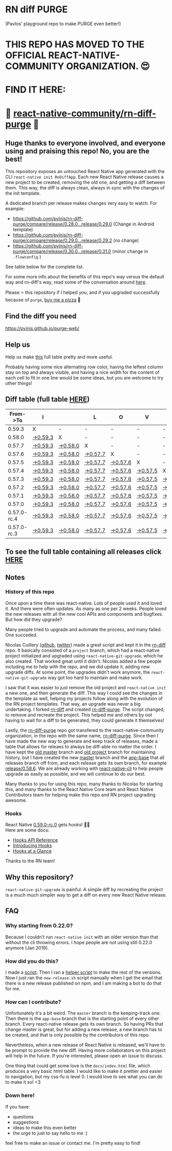 # RN diff PURGE
(Pavlos' playground repo to make PURGE even better!)

# THIS REPO HAS MOVED TO THE OFFICIAL REACT-NATIVE-COMMUNITY ORGANIZATION. 😍
# FIND IT HERE:  
# 💪 [react-native-community/rn-diff-purge](https://github.com/react-native-community/rn-diff-purge) 🎉
## Huge thanks to everyone involved, and everyone using and praising this repo! No, you are the best!

This repository exposes an untouched React Native app generated with the CLI
`react-native init RnDiffApp`. Each new React Native release causes a new project to be created, removing the old one, and getting a diff between them. This way, the diff is always clean, always in sync with the changes of the init template.

A dedicated branch per release makes changes very easy
to watch. For example:

* https://github.com/pvinis/rn-diff-purge/compare/release/0.28.0...release/0.29.0
(Change in Android template)
* https://github.com/pvinis/rn-diff-purge/compare/release/0.29.0...release/0.29.2
(no change)
* https://github.com/pvinis/rn-diff-purge/compare/release/0.30.0...release/0.31.0
(minor change in `.flowconfig` )

See table below for the complete list.

For some more info about the benefits of this repo's way versus the default way and rn-diff's way, read some of the conversation around [here](https://github.com/react-native-community/discussions-and-proposals/issues/68#issuecomment-452227478).

Please :star: this repository if I helped you, and if you upgraded successfully because of `purge`, [buy me a pizza](https://www.buymeacoffee.com/DGWwHVZ4s) :pizza:

## Find the diff you need
https://pvinis.github.io/purge-web/

## Help us
Help us make [this](https://pvinis.github.io/rn-diff-purge) full table pretty and more useful.

Probably having some nice alternating row color, having the leftest column stay on top and always visible, and having a nice width for the content of each cell to fit in one line would be some ideas, but you are welcome to try other things!

## Diff table (full table [HERE](https://pvinis.github.io/rn-diff-purge))

| From->To    | I                                                                                               |                                                                                                 | L                                                                                               | O                                                                                               | V                                                                                               | E                                                                                               |                                                                                                 | D                                                                                               | I                                                                                               | F                                                                                               | F                                                                                                         | S   |
| ----------- | ----------------------------------------------------------------------------------------------- | ----------------------------------------------------------------------------------------------- | ----------------------------------------------------------------------------------------------- | ----------------------------------------------------------------------------------------------- | ----------------------------------------------------------------------------------------------- | ----------------------------------------------------------------------------------------------- | ----------------------------------------------------------------------------------------------- | ----------------------------------------------------------------------------------------------- | ----------------------------------------------------------------------------------------------- | ----------------------------------------------------------------------------------------------- | --------------------------------------------------------------------------------------------------------- | --- |
| 0.59.3      | X                                                                                               | -                                                                                               | -                                                                                               | -                                                                                               | -                                                                                               | -                                                                                               | -                                                                                               | -                                                                                               | -                                                                                               | -                                                                                               | -                                                                                                         | -   |
| 0.58.0      | [->0.59.3](https://github.com/pvinis/rn-diff-purge/compare/release/0.58.0..release/0.59.3)      | X                                                                                               | -                                                                                               | -                                                                                               | -                                                                                               | -                                                                                               | -                                                                                               | -                                                                                               | -                                                                                               | -                                                                                               | -                                                                                                         | -   |
| 0.57.7      | [->0.59.3](https://github.com/pvinis/rn-diff-purge/compare/release/0.57.7..release/0.59.3)      | [->0.58.0](https://github.com/pvinis/rn-diff-purge/compare/release/0.57.7..release/0.58.0)      | X                                                                                               | -                                                                                               | -                                                                                               | -                                                                                               | -                                                                                               | -                                                                                               | -                                                                                               | -                                                                                               | -                                                                                                         | -   |
| 0.57.6      | [->0.59.3](https://github.com/pvinis/rn-diff-purge/compare/release/0.57.6..release/0.59.3)      | [->0.58.0](https://github.com/pvinis/rn-diff-purge/compare/release/0.57.6..release/0.58.0)      | [->0.57.7](https://github.com/pvinis/rn-diff-purge/compare/release/0.57.6..release/0.57.7)      | X                                                                                               | -                                                                                               | -                                                                                               | -                                                                                               | -                                                                                               | -                                                                                               | -                                                                                               | -                                                                                                         | -   |
| 0.57.5      | [->0.59.3](https://github.com/pvinis/rn-diff-purge/compare/release/0.57.5..release/0.59.3)      | [->0.58.0](https://github.com/pvinis/rn-diff-purge/compare/release/0.57.5..release/0.58.0)      | [->0.57.7](https://github.com/pvinis/rn-diff-purge/compare/release/0.57.5..release/0.57.7)      | [->0.57.6](https://github.com/pvinis/rn-diff-purge/compare/release/0.57.5..release/0.57.6)      | X                                                                                               | -                                                                                               | -                                                                                               | -                                                                                               | -                                                                                               | -                                                                                               | -                                                                                                         | -   |
| 0.57.4      | [->0.59.3](https://github.com/pvinis/rn-diff-purge/compare/release/0.57.4..release/0.59.3)      | [->0.58.0](https://github.com/pvinis/rn-diff-purge/compare/release/0.57.4..release/0.58.0)      | [->0.57.7](https://github.com/pvinis/rn-diff-purge/compare/release/0.57.4..release/0.57.7)      | [->0.57.6](https://github.com/pvinis/rn-diff-purge/compare/release/0.57.4..release/0.57.6)      | [->0.57.5](https://github.com/pvinis/rn-diff-purge/compare/release/0.57.4..release/0.57.5)      | X                                                                                               | -                                                                                               | -                                                                                               | -                                                                                               | -                                                                                               | -                                                                                                         | -   |
| 0.57.3      | [->0.59.3](https://github.com/pvinis/rn-diff-purge/compare/release/0.57.3..release/0.59.3)      | [->0.58.0](https://github.com/pvinis/rn-diff-purge/compare/release/0.57.3..release/0.58.0)      | [->0.57.7](https://github.com/pvinis/rn-diff-purge/compare/release/0.57.3..release/0.57.7)      | [->0.57.6](https://github.com/pvinis/rn-diff-purge/compare/release/0.57.3..release/0.57.6)      | [->0.57.5](https://github.com/pvinis/rn-diff-purge/compare/release/0.57.3..release/0.57.5)      | [->0.57.4](https://github.com/pvinis/rn-diff-purge/compare/release/0.57.3..release/0.57.4)      | X                                                                                               | -                                                                                               | -                                                                                               | -                                                                                               | -                                                                                                         | -   |
| 0.57.2      | [->0.59.3](https://github.com/pvinis/rn-diff-purge/compare/release/0.57.2..release/0.59.3)      | [->0.58.0](https://github.com/pvinis/rn-diff-purge/compare/release/0.57.2..release/0.58.0)      | [->0.57.7](https://github.com/pvinis/rn-diff-purge/compare/release/0.57.2..release/0.57.7)      | [->0.57.6](https://github.com/pvinis/rn-diff-purge/compare/release/0.57.2..release/0.57.6)      | [->0.57.5](https://github.com/pvinis/rn-diff-purge/compare/release/0.57.2..release/0.57.5)      | [->0.57.4](https://github.com/pvinis/rn-diff-purge/compare/release/0.57.2..release/0.57.4)      | [->0.57.3](https://github.com/pvinis/rn-diff-purge/compare/release/0.57.2..release/0.57.3)      | X                                                                                               | -                                                                                               | -                                                                                               | -                                                                                                         | -   |
| 0.57.1      | [->0.59.3](https://github.com/pvinis/rn-diff-purge/compare/release/0.57.1..release/0.59.3)      | [->0.58.0](https://github.com/pvinis/rn-diff-purge/compare/release/0.57.1..release/0.58.0)      | [->0.57.7](https://github.com/pvinis/rn-diff-purge/compare/release/0.57.1..release/0.57.7)      | [->0.57.6](https://github.com/pvinis/rn-diff-purge/compare/release/0.57.1..release/0.57.6)      | [->0.57.5](https://github.com/pvinis/rn-diff-purge/compare/release/0.57.1..release/0.57.5)      | [->0.57.4](https://github.com/pvinis/rn-diff-purge/compare/release/0.57.1..release/0.57.4)      | [->0.57.3](https://github.com/pvinis/rn-diff-purge/compare/release/0.57.1..release/0.57.3)      | [->0.57.2](https://github.com/pvinis/rn-diff-purge/compare/release/0.57.1..release/0.57.2)      | X                                                                                               | -                                                                                               | -                                                                                                         | -   |
| 0.57.0      | [->0.59.3](https://github.com/pvinis/rn-diff-purge/compare/release/0.57.0..release/0.59.3)      | [->0.58.0](https://github.com/pvinis/rn-diff-purge/compare/release/0.57.0..release/0.58.0)      | [->0.57.7](https://github.com/pvinis/rn-diff-purge/compare/release/0.57.0..release/0.57.7)      | [->0.57.6](https://github.com/pvinis/rn-diff-purge/compare/release/0.57.0..release/0.57.6)      | [->0.57.5](https://github.com/pvinis/rn-diff-purge/compare/release/0.57.0..release/0.57.5)      | [->0.57.4](https://github.com/pvinis/rn-diff-purge/compare/release/0.57.0..release/0.57.4)      | [->0.57.3](https://github.com/pvinis/rn-diff-purge/compare/release/0.57.0..release/0.57.3)      | [->0.57.2](https://github.com/pvinis/rn-diff-purge/compare/release/0.57.0..release/0.57.2)      | [->0.57.1](https://github.com/pvinis/rn-diff-purge/compare/release/0.57.0..release/0.57.1)      | X                                                                                               | -                                                                                                         | -   |
| 0.57.0-rc.4 | [->0.59.3](https://github.com/pvinis/rn-diff-purge/compare/release/0.57.0-rc.4..release/0.59.3) | [->0.58.0](https://github.com/pvinis/rn-diff-purge/compare/release/0.57.0-rc.4..release/0.58.0) | [->0.57.7](https://github.com/pvinis/rn-diff-purge/compare/release/0.57.0-rc.4..release/0.57.7) | [->0.57.6](https://github.com/pvinis/rn-diff-purge/compare/release/0.57.0-rc.4..release/0.57.6) | [->0.57.5](https://github.com/pvinis/rn-diff-purge/compare/release/0.57.0-rc.4..release/0.57.5) | [->0.57.4](https://github.com/pvinis/rn-diff-purge/compare/release/0.57.0-rc.4..release/0.57.4) | [->0.57.3](https://github.com/pvinis/rn-diff-purge/compare/release/0.57.0-rc.4..release/0.57.3) | [->0.57.2](https://github.com/pvinis/rn-diff-purge/compare/release/0.57.0-rc.4..release/0.57.2) | [->0.57.1](https://github.com/pvinis/rn-diff-purge/compare/release/0.57.0-rc.4..release/0.57.1) | [->0.57.0](https://github.com/pvinis/rn-diff-purge/compare/release/0.57.0-rc.4..release/0.57.0) | X                                                                                                         | -   |
| 0.57.0-rc.3 | [->0.59.3](https://github.com/pvinis/rn-diff-purge/compare/release/0.57.0-rc.3..release/0.59.3) | [->0.58.0](https://github.com/pvinis/rn-diff-purge/compare/release/0.57.0-rc.3..release/0.58.0) | [->0.57.7](https://github.com/pvinis/rn-diff-purge/compare/release/0.57.0-rc.3..release/0.57.7) | [->0.57.6](https://github.com/pvinis/rn-diff-purge/compare/release/0.57.0-rc.3..release/0.57.6) | [->0.57.5](https://github.com/pvinis/rn-diff-purge/compare/release/0.57.0-rc.3..release/0.57.5) | [->0.57.4](https://github.com/pvinis/rn-diff-purge/compare/release/0.57.0-rc.3..release/0.57.4) | [->0.57.3](https://github.com/pvinis/rn-diff-purge/compare/release/0.57.0-rc.3..release/0.57.3) | [->0.57.2](https://github.com/pvinis/rn-diff-purge/compare/release/0.57.0-rc.3..release/0.57.2) | [->0.57.1](https://github.com/pvinis/rn-diff-purge/compare/release/0.57.0-rc.3..release/0.57.1) | [->0.57.0](https://github.com/pvinis/rn-diff-purge/compare/release/0.57.0-rc.3..release/0.57.0) | [->0.57.0-rc.4](https://github.com/pvinis/rn-diff-purge/compare/release/0.57.0-rc.3..release/0.57.0-rc.4) | X   |

## To see the full table containing all releases click [HERE](https://pvinis.github.io/rn-diff-purge)

## Notes

### History of this repo

Once upon a time there was react-native. Lots of people used it and loved it. And there were often updates. As many as one per 2 weeks. People loved the new releases with all the new cool APIs and components and bugfixes. But how did they upgrade?

Many people tried to upgrade and automate the process, and many failed. One succeded.

Nicolas Cuillery ([github](https://github.com/ncuillery), [twitter](https://twitter.com/ncuillery)) made a great script and kept it in the [rn-diff](https://github.com/ncuillery/rn-diff) repo. It basically consisted of a `project` branch, which had a react-native project initialized and upgraded using `react-native-git-upgrade`, which he also created. That worked great until it didn't. Nicolas added a few people including me to help with the repo, and we did update it, adding new upgrade diffs. At some point, the upgrades didn't work anymore, the `react-native-git-upgrade` way got too hard to maintain and make work.

I saw that it was easier to just remove the old project and `react-native init` a new one, and then generate the diff. This way I could see the changes in the template as well, helping my projects follow along with the evolution of the RN project templates. That way, an upgrade was never a big undertaking. I forked [rn-diff](https://github.com/ncuillery/rn-diff) and created [rn-diff-purge](https://github.com/pvinis/rn-diff-purge). The script changed, to remove and recreate the project. This helped me and others by not having to wait for a diff to be generated, they could generate it themselves!

Lastly, the [rn-diff-purge](https://github.com/pvinis/rn-diff-purge) repo got transfered to the react-native-community organization, in the repo with the same name, [rn-diff-purge](https://github.com/react-native-community/rn-diff-purge). Since then I have made the new way to generate and keep track of releases, made a table that allows for releaes to always be diff-able no matter the order. I have kept the [old master](https://github.com/pvinis/rn-diff-purge/tree/old/master) branch and [old project](https://github.com/pvinis/rn-diff-purge/tree/old/project) branch for maintaining history, but I have created the new [master](https://github.com/pvinis/rn-diff-purge/tree/master) branch and the [app-base](https://github.com/pvinis/rn-diff-purge/tree/app-base) that all releases branch off from, and each release gets its own branch, for example [release/0.58.6](https://github.com/pvinis/rn-diff-purge/tree/release/0.58.6). We are already working with [react-native-cli](https://github.com/react-native-community/react-native-cli) to help people upgrade as easily as possible, and we will continue to do our best.

Many thanks to you for using this repo, many thanks to Nicolas for starting this, and many thanks to the React Native Core team and React Native Contributors team for helping make this repo and RN project upgrading awesome.

### Hooks
React Native [0.59.0-rc.0](https://github.com/pvinis/rn-diff-purge#version-changes) gets hooks! 🎉🥳  
Here are some docs:
- [Hooks API Reference](https://reactjs.org/docs/hooks-reference.html)
- [Introducing Hooks](https://reactjs.org/docs/hooks-intro.html)
- [Hooks at a Glance](https://reactjs.org/docs/hooks-overview.html)

Thanks to the RN team!

## Why this repository?
`react-native-git-upgrade` is painful. A simple diff by recreating the project is a much much simpler way to get a diff on every new React Native release.

## FAQ

### Why starting from 0.22.0?

Because I couldn't run `react-native init` with an older version than that without the cli throwing errors. I hope people are not using still 0.22.0 anymore (Jan 2019).

### How did you do this?

I made a [script](https://github.com/pvinis/rn-diff-purge/blob/master/new-release.sh). Then I ran a [helper script](https://github.com/pvinis/rn-diff-purge/blob/master/new-release.sh) to make the rest of the versions.
Now I just ran the `new-release.sh` script manually when I get the email that there is a new release published on npm, and I am making a bot to do that for me.

### How can I contribute?

Unfortunately it's a bit weird. The `master` branch is the keeping-track one. Then there is the `app-base` branch that is the starting point of every other branch. Every react-native release gets its own branch. So having PRs that change master is great, but for adding a new release, a new branch has to be created, and that is only possible by the contributors of this repo.

Nevertheless, when a new release of React Native is released, we'll have to be prompt to provide
the new diff. Having more collaborators on this project will help in the future. If you're interested, please open an issue to discuss.

One thing that could get some love is the `docs/index.html` file, which produces a very basic html table. I would like to make it prettier and easier to navigation, but my css-fu is level 0. I would love to see what you can do to make it so! <3

### Down here!

If you have: 
- questions
- suggestions
- ideas to make this even better
- the urge to just to say hello to me :)

feel free to make an issue or contact me. I'm pretty easy to find!
